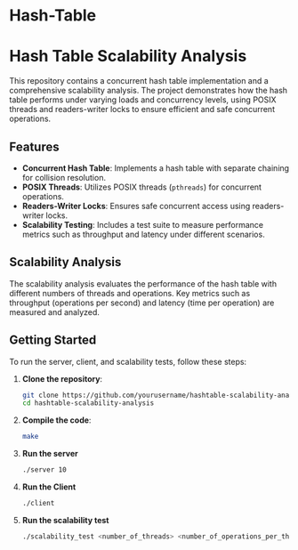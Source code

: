# Hash-Table
# Hash Table Scalability Analysis

This repository contains a concurrent hash table implementation and a comprehensive scalability analysis. The project demonstrates how the hash table performs under varying loads and concurrency levels, using POSIX threads and readers-writer locks to ensure efficient and safe concurrent operations.

## Features

- **Concurrent Hash Table**: Implements a hash table with separate chaining for collision resolution.
- **POSIX Threads**: Utilizes POSIX threads (`pthreads`) for concurrent operations.
- **Readers-Writer Locks**: Ensures safe concurrent access using readers-writer locks.
- **Scalability Testing**: Includes a test suite to measure performance metrics such as throughput and latency under different scenarios.

## Scalability Analysis

The scalability analysis evaluates the performance of the hash table with different numbers of threads and operations. Key metrics such as throughput (operations per second) and latency (time per operation) are measured and analyzed.

## Getting Started

To run the server, client, and scalability tests, follow these steps:

1. **Clone the repository**:
   ```sh
   git clone https://github.com/yourusername/hashtable-scalability-analysis.git
   cd hashtable-scalability-analysis
2. **Compile the code**:
   ```sh
   make
3. **Run the server**
   ```sh
   ./server 10
4. **Run the Client**
   ```sh
   ./client
5. **Run the scalability test**
     ```sh
   ./scalability_test <number_of_threads> <number_of_operations_per_thread>

    
